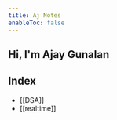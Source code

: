 ```yaml
---
title: Aj Notes
enableToc: false
---
```


## Hi, I'm Ajay Gunalan

## Index
-  [[DSA]]
- [[realtime]]




